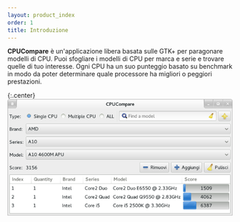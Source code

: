 ```yaml
---
layout: product_index
order: 1
title: Introduzione
---
```

**CPUCompare** è un'applicazione libera basata sulle GTK+ per paragonare modelli
di CPU.
Puoi sfogliare i modelli di CPU per marca e serie e trovare quelle di tuo
interesse.
Ogni CPU ha un suo punteggio basato su benchmark in modo da poter determinare
quale processore ha migliori o peggiori prestazioni.

{:.center}
![Finestra principale](/resources/cpucompare/archive/latest/italian/main.png)
